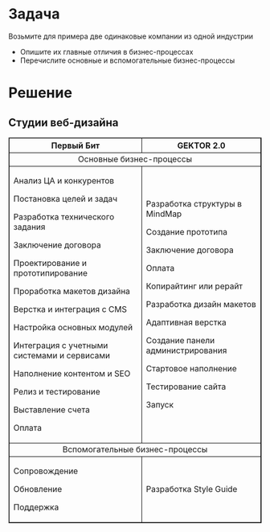 # Задача

Возьмите для примера две одинаковые компании из одной индустрии

- Опишите их главные отличия в бизнес-процессах
- Перечислите основные и вспомогательные бизнес-процессы

# Решение

## Студии веб-дизайна
<style>
  td, th {
    border: 1px solid black;
  }
</style>
<table border=1>
<tr><th>Первый Бит</th><th>GEKTOR 2.0</th></tr>
<tr><td colspan=2 align=center>Основные бизнес-процессы</td></tr>
<tr>
<td>

Анализ ЦА и конкурентов

Постановка целей и задач

Разработка технического задания

Заключение договора

Проектирование и прототипирование

Проработка макетов дизайна

Верстка и интеграция с CMS

Настройка основных модулей

Интеграция с учетными системами и сервисами

Наполнение контентом и SEO

Релиз и тестирование

Выставление счета

Оплата
</td>
<td>

Разработка структуры в MindMap

Создание прототипа

Заключение договора

Оплата

Копирайтинг или рерайт

Разработка дизайн макетов

Адаптивная верстка

Создание панели администрирования

Стартовое наполнение

Тестирование сайта

Запуск
</td>
</tr>
<tr><td colspan=2 align=center>Вспомогательные бизнес-процессы</td></tr>
<tr>
<td>

Сопровождение

Обновление

Поддержка
</td>
<td>

Разработка Style Guide 
</td>
</tr>
</table>
